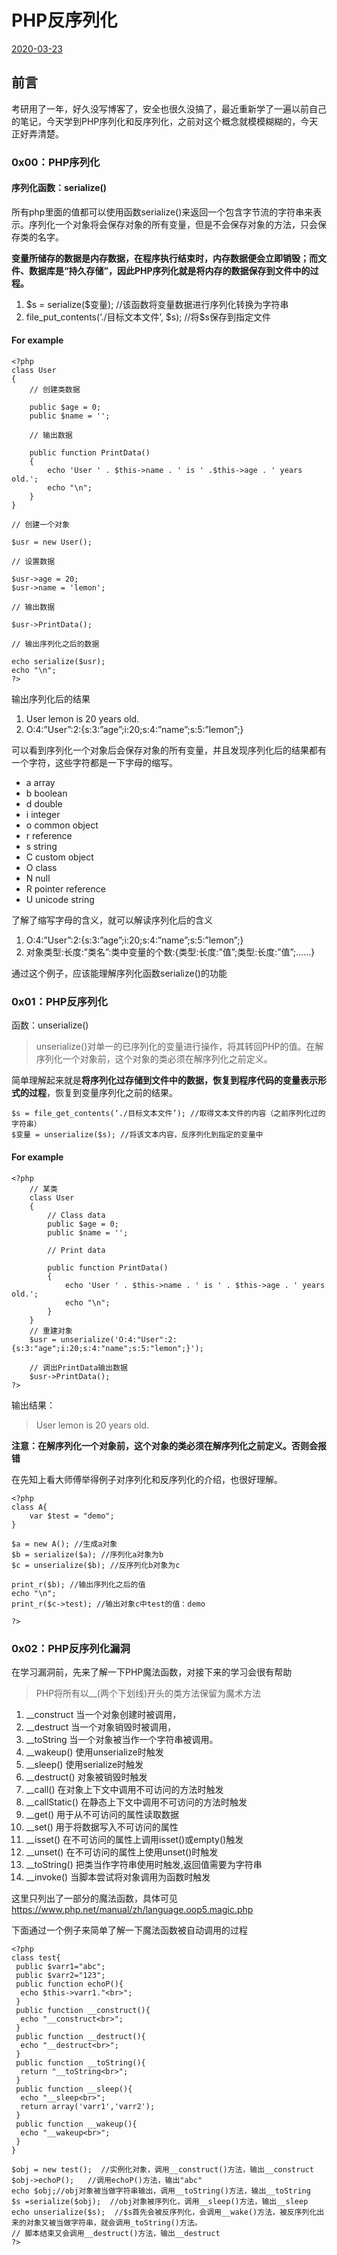 # PHP反序列化

[2020-03-23]()

## [](#前言 "前言")前言

考研用了一年，好久没写博客了，安全也很久没搞了，最近重新学了一遍以前自己的笔记，今天学到PHP序列化和反序列化，之前对这个概念就模模糊糊的，今天正好弄清楚。

### [](#0x00：PHP序列化 "0x00：PHP序列化")0x00：PHP序列化

#### [](#序列化函数：serialize "序列化函数：serialize()")序列化函数：serialize\(\)

所有php里面的值都可以使用函数serialize\(\)来返回一个包含字节流的字符串来表示。序列化一个对象将会保存对象的所有变量，但是不会保存对象的方法，只会保存类的名字。

**变量所储存的数据是内存数据，在程序执行结束时，内存数据便会立即销毁；而文件、数据库是“持久存储”，因此PHP序列化就是将内存的数据保存到文件中的过程。**

1.  \$s = serialize\(\$变量\); //该函数将变量数据进行序列化转换为字符串
2.  file\_put\_contents\(‘./目标文本文件’, \$s\); //将\$s保存到指定文件

#### [](#For-example "For example")For example

```
<?php
class User
{
    // 创建类数据

    public $age = 0;
    public $name = '';

    // 输出数据

    public function PrintData()
    {
        echo 'User ' . $this->name . ' is ' .$this->age . ' years old.';
        echo "\n";
    }
}

// 创建一个对象

$usr = new User();

// 设置数据

$usr->age = 20;
$usr->name = 'lemon';

// 输出数据

$usr->PrintData();

// 输出序列化之后的数据

echo serialize($usr);
echo "\n";
?>
```

输出序列化后的结果

1.  User lemon is 20 years old.
2.  O:4:”User”:2:\{s:3:”age”;i:20;s:4:”name”;s:5:”lemon”;\}

可以看到序列化一个对象后会保存对象的所有变量，并且发现序列化后的结果都有一个字符，这些字符都是一下字母的缩写。

* a array
* b boolean
* d double
* i integer
* o common object
* r reference
* s string
* C custom object
* O class
* N null
* R pointer reference
* U unicode string

了解了缩写字母的含义，就可以解读序列化后的含义

1.  O:4:”User”:2:\{s:3:”age”;i:20;s:4:”name”;s:5:”lemon”;\}
2.  对象类型:长度:”类名”:类中变量的个数:\{类型:长度:”值”;类型:长度:”值”;……\}

通过这个例子，应该能理解序列化函数serialize\(\)的功能

### [](#0x01：PHP反序列化 "0x01：PHP反序列化")0x01：PHP反序列化

函数：unserialize\(\)

> unserialize\(\)对单一的已序列化的变量进行操作，将其转回PHP的值。在解序列化一个对象前，这个对象的类必须在解序列化之前定义。

简单理解起来就是**将序列化过存储到文件中的数据，恢复到程序代码的变量表示形式的过程**，恢复到变量序列化之前的结果。

```
$s = file_get_contents(‘./目标文本文件’); //取得文本文件的内容（之前序列化过的字符串）
$变量 = unserialize($s); //将该文本内容，反序列化到指定的变量中
```

#### [](#For-example-1 "For example")For example

```
<?php
    // 某类
    class User
    {
        // Class data
        public $age = 0;
        public $name = '';

        // Print data

        public function PrintData()
        {
            echo 'User ' . $this->name . ' is ' . $this->age . ' years old.';
            echo "\n";
        }
    }
    // 重建对象
    $usr = unserialize('O:4:"User":2:{s:3:"age";i:20;s:4:"name";s:5:"lemon";}');

    // 调出PrintData输出数据
    $usr->PrintData();
?>
```

输出结果：

> User lemon is 20 years old.

**注意：在解序列化一个对象前，这个对象的类必须在解序列化之前定义。否则会报错**

在先知上看大师傅举得例子对序列化和反序列化的介绍，也很好理解。

```
<?php
class A{
    var $test = "demo";
}

$a = new A(); //生成a对象
$b = serialize($a); //序列化a对象为b
$c = unserialize($b); //反序列化b对象为c

print_r($b); //输出序列化之后的值
echo "\n";
print_r($c->test); //输出对象c中test的值：demo

?>
```

### [](#0x02：PHP反序列化漏洞 "0x02：PHP反序列化漏洞")0x02：PHP反序列化漏洞

在学习漏洞前，先来了解一下PHP魔法函数，对接下来的学习会很有帮助

> PHP将所有以\_\_\(两个下划线\)开头的类方法保留为魔术方法

1.  \_\_construct 当一个对象创建时被调用，
2.  \_\_destruct 当一个对象销毁时被调用，
3.  \_\_toString 当一个对象被当作一个字符串被调用。
4.  \_\_wakeup\(\) 使用unserialize时触发
5.  \_\_sleep\(\) 使用serialize时触发
6.  \_\_destruct\(\) 对象被销毁时触发
7.  \_\_call\(\) 在对象上下文中调用不可访问的方法时触发
8.  \_\_callStatic\(\) 在静态上下文中调用不可访问的方法时触发
9.  \_\_get\(\) 用于从不可访问的属性读取数据
10.  \_\_set\(\) 用于将数据写入不可访问的属性
11.  \_\_isset\(\) 在不可访问的属性上调用isset\(\)或empty\(\)触发
12.  \_\_unset\(\) 在不可访问的属性上使用unset\(\)时触发
13.  \_\_toString\(\) 把类当作字符串使用时触发,返回值需要为字符串
14.  \_\_invoke\(\) 当脚本尝试将对象调用为函数时触发

这里只列出了一部分的魔法函数，具体可见  
<https://www.php.net/manual/zh/language.oop5.magic.php>

下面通过一个例子来简单了解一下魔法函数被自动调用的过程

```
<?php
class test{
 public $varr1="abc";
 public $varr2="123";
 public function echoP(){
  echo $this->varr1."<br>";
 }
 public function __construct(){
  echo "__construct<br>";
 }
 public function __destruct(){
  echo "__destruct<br>";
 }
 public function __toString(){
  return "__toString<br>";
 }
 public function __sleep(){
  echo "__sleep<br>";
  return array('varr1','varr2');
 }
 public function __wakeup(){
  echo "__wakeup<br>";
 }
}

$obj = new test();  //实例化对象，调用__construct()方法，输出__construct
$obj->echoP();   //调用echoP()方法，输出"abc"
echo $obj;//obj对象被当做字符串输出，调用__toString()方法，输出__toString
$s =serialize($obj);  //obj对象被序列化，调用__sleep()方法，输出__sleep
echo unserialize($s);  //$s首先会被反序列化，会调用__wake()方法，被反序列化出来的对象又被当做字符串，就会调用_toString()方法。
// 脚本结束又会调用__destruct()方法，输出__destruct
?>
```
